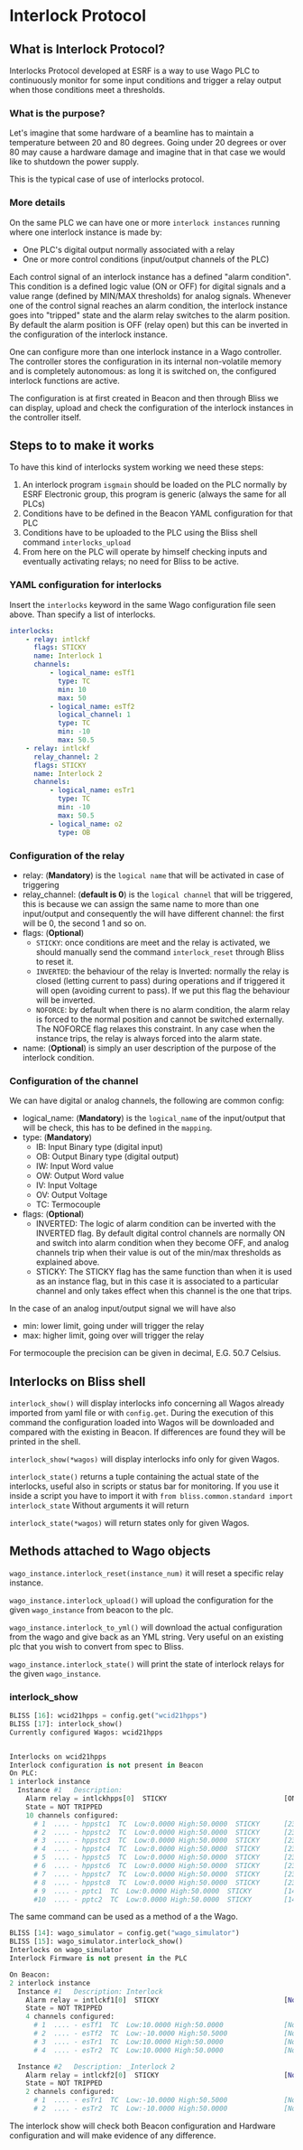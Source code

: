 
# Interlock Protocol #

## What is Interlock Protocol? ##

Interlocks Protocol developed at ESRF is a way to use Wago PLC to continuously monitor for some input conditions and
trigger a relay output when those conditions meet a thresholds.

### What is the purpose? ###

Let's imagine that some hardware of a beamline has to maintain a temperature between 20 and 80 degrees.
Going under 20 degrees or over 80 may cause a hardware damage and imagine that in that case we would like to shutdown the power supply.

This is the typical case of use of interlocks protocol.

### More details ###

On the same PLC we can have one or more `interlock instances` running where one interlock instance is made by:

* One PLC's digital output normally associated with a relay
* One or more control conditions (input/output channels of the PLC)

Each control signal of an interlock instance has a defined "alarm condition".
This condition is a defined logic value (ON or OFF) for digital signals and
a value range (defined by MIN/MAX thresholds) for analog signals.
Whenever one of the control signal reaches an alarm condition, the interlock
instance goes into "tripped" state and the alarm relay switches to the alarm
position.
By default the alarm position is OFF (relay open) but this can be inverted
in the configuration of the interlock instance.

One can configure more than one interlock instance in a Wago controller.
The controller stores the configuration in its internal non-volatile memory
and is completely autonomous: as long it is switched on, the configured
interlock functions are active.

The configuration is at first created in Beacon and then through Bliss
we can display, upload and check the configuration of the interlock instances in
the controller itself.

## Steps to to make it works ##

To have this kind of interlocks system working we need these steps:

 1. An interlock program `isgmain` should be loaded on the PLC normally by ESRF Electronic group, this program is generic (always the same
    for all PLCs)
 2. Conditions have to be defined in the Beacon YAML configuration for that PLC
 3. Conditions have to be uploaded to the PLC using the Bliss shell command `interlocks_upload`
 4. From here on the PLC will operate by himself checking inputs and eventually
    activating relays; no need for Bliss to be active.

### YAML configuration for interlocks ###

Insert the `interlocks` keyword in the same Wago configuration file seen above.
Than specify a list of interlocks.

```yaml
interlocks:
    - relay: intlckf
      flags: STICKY
      name: Interlock 1
      channels:
          - logical_name: esTf1
            type: TC
            min: 10
            max: 50
          - logical_name: esTf2
            logical_channel: 1
            type: TC
            min: -10
            max: 50.5
    - relay: intlckf
      relay_channel: 2
      flags: STICKY
      name: Interlock 2
      channels:
          - logical_name: esTr1
            type: TC
            min: -10
            max: 50.5
          - logical_name: o2
            type: OB
``` 

### Configuration of the relay ###

- relay: (**Mandatory**) is the `logical name` that will be activated in case of triggering
- relay_channel: (**default is 0**) is the `logical channel` that will be triggered, this is because we can assign the same name to more than one input/output and consequently the will have different channel: the first will be 0, the second 1 and so on.
- flags: (**Optional**)
    - `STICKY`: once conditions are meet and the relay is activated, we should manually
                send the command `interlock_reset` through Bliss to reset it.
    - `INVERTED`: the behaviour of the relay is Inverted: normally the relay is closed
                 (letting current to pass) during operations and if triggered it will
                 open (avoiding current to pass). If we put this flag the behaviour will
                 be inverted.
    - `NOFORCE`: by default when there is no alarm condition, the alarm relay is forced to
                 the normal position and cannot be switched externally. The NOFORCE flag
                 relaxes this constraint. In any case when the instance trips, the relay is
                 always forced into the alarm state.
- name: (**Optional**) is simply an user description of the purpose of the interlock condition.

### Configuration of the channel ###

We can have digital or analog channels, the following are common config:

- logical_name: (**Mandatory**) is the `logical_name` of the input/output that will be check, this
                has to be defined in the `mapping`.
- type: (**Mandatory**)
    - IB: Input Binary type (digital input)
    - OB: Output Binary type (digital output)
    - IW: Input Word value
    - OW: Output Word value
    - IV: Input Voltage
    - OV: Output Voltage
    - TC: Termocouple
- flags: (**Optional**)
    - INVERTED: The logic of alarm condition can be inverted with the INVERTED flag. By
                default digital control channels are normally ON and switch into alarm
                condition when they become OFF, and analog channels trip when their value
                is out of the min/max thresholds as explained above.
    - STICKY: The STICKY flag has the same function than when it is used as an instance
              flag, but in this case it is associated to a particular channel and only
              takes effect when this channel is the one that trips.


In the case of an analog input/output signal we will have also

- min: lower limit, going under will trigger the relay
- max: higher limit, going over will trigger the relay

For termocouple the precision can be given in decimal, E.G. 50.7 Celsius.


## Interlocks on Bliss shell ##


`interlock_show()` will display interlocks info concerning all Wagos
already imported from yaml file or with `config.get`. 
During the execution of this command the configuration loaded into Wagos
will be downloaded and compared with the existing in Beacon. If
differences are found they will be printed in the shell.

`interlock_show(*wagos)` will display interlocks info only for given Wagos.

`interlock_state()` returns a tuple containing the actual state
of the interlocks, useful also in scripts or status bar for monitoring.
If you use it inside a script you have to import it with 
`from bliss.common.standard import interlock_state`
Without arguments it will return

`interlock_state(*wagos)` will return states only for given Wagos.

## Methods attached to Wago objects ##

`wago_instance.interlock_reset(instance_num)` it will reset a specific
relay instance.

`wago_instance.interlock_upload()` will upload the configuration for the
given `wago_instance` from beacon to the plc.

`wago_instance.interlock_to_yml()` will download the actual configuration from
the wago and give back as an YML string. Very useful on an existing plc
that you wish to convert from spec to Bliss.

`wago_instance.interlock_state()` will print the state of interlock relays for
the given `wago_instance`.

### interlock_show ##

```python
BLISS [16]: wcid21hpps = config.get("wcid21hpps")
BLISS [17]: interlock_show()
Currently configured Wagos: wcid21hpps


Interlocks on wcid21hpps
Interlock configuration is not present in Beacon
On PLC:
1 interlock instance
  Instance #1   Description:
    Alarm relay = intlckhpps[0]  STICKY                             [ON]
    State = NOT TRIPPED
    10 channels configured:
      # 1  .... - hppstc1  TC  Low:0.0000 High:50.0000  STICKY      [23.5]
      # 2  .... - hppstc2  TC  Low:0.0000 High:50.0000  STICKY      [23.1]
      # 3  .... - hppstc3  TC  Low:0.0000 High:50.0000  STICKY      [23.2]
      # 4  .... - hppstc4  TC  Low:0.0000 High:50.0000  STICKY      [23.0]
      # 5  .... - hppstc5  TC  Low:0.0000 High:50.0000  STICKY      [23.1]
      # 6  .... - hppstc6  TC  Low:0.0000 High:50.0000  STICKY      [23.3]
      # 7  .... - hppstc7  TC  Low:0.0000 High:50.0000  STICKY      [23.3]
      # 8  .... - hppstc8  TC  Low:0.0000 High:50.0000  STICKY      [23.6]
      # 9  .... - pptc1  TC  Low:0.0000 High:50.0000  STICKY        [14.1]
      #10  .... - pptc2  TC  Low:0.0000 High:50.0000  STICKY        [14.4]
```

The same command can be used as a method of a the Wago.

```python
BLISS [14]: wago_simulator = config.get("wago_simulator")
BLISS [15]: wago_simulator.interlock_show()
Interlocks on wago_simulator
Interlock Firmware is not present in the PLC

On Beacon:
2 interlock instance
  Instance #1   Description: Interlock
    Alarm relay = intlckf1[0]  STICKY                               [None]
    State = NOT TRIPPED
    4 channels configured:
      # 1  .... - esTf1  TC  Low:10.0000 High:50.0000               [None]
      # 2  .... - esTf2  TC  Low:-10.0000 High:50.5000              [None]
      # 3  .... - esTr1  TC  Low:10.0000 High:50.0000               [None]
      # 4  .... - esTr2  TC  Low:10.0000 High:50.0000               [None]

  Instance #2   Description: _Interlock 2
    Alarm relay = intlckf2[0]  STICKY                               [None]
    State = NOT TRIPPED
    2 channels configured:
      # 1  .... - esTr1  TC  Low:-10.0000 High:50.5000              [None]
      # 2  .... - esTr2  TC  Low:-10.0000 High:50.0000              [None]
```

The interlock show will check both Beacon configuration and Hardware configuration and will make evidence of any difference.
